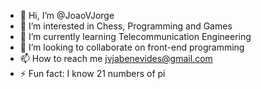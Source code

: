 - 👋 Hi, I’m @JoaoVJorge
- 👀 I’m interested in Chess, Programming and Games
- 🌱 I’m currently learning Telecommunication Engineering
- 💞️ I’m looking to collaborate on front-end programming
- 📫 How to reach me jvjabenevides@gmail.com
- ⚡ Fun fact: I know 21 numbers of pi

<!---
JoaoVJorge/JoaoVJorge is a ✨ special ✨ repository because its `README.md` (this file) appears on your GitHub profile.
You can click the Preview link to take a look at your changes.
--->
